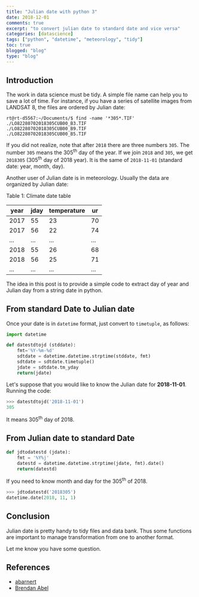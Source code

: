 ```yaml
---
title: "Julian date with python 3"
date: 2018-12-01
comments: true
excerpt: "to convert julian date to standard date and vice versa"
categories: [datascience]
tags: ["python", "datetime", "meteorology", "tidy"]
toc: true
blogged: "blog"
type: "blog"
---
```


## Introduction

The work in data science must be tidy. A simple file name can help you
to save a lot of time. For instance, if you have a series of satellite
images from LANDSAT 8, the files are ordered by Julian date:

```
rt@rt-d5567:~/Documents/$ find -name '*305*.TIF'
./LO82280702018305CUB00_B3.TIF
./LO82280702018305CUB00_B9.TIF
./LO82280702018305CUB00_B5.TIF
```

If you did not realize, note that after `2018` there are three numbers
`305`. The number `305` means the 305<sup>th</sup> day of the year. If
we join `2018` and `305`, we get `2018305` (305<sup>th</sup> day of 2018
year). It is the same of `2018-11-01` (standard date: year, month, day).

Another user of Julian date is in meteorology. Usually the data are
organized by Julian date:

Table 1: Climate date table

| year | jday | temperature |  ur |
|------|------|-------------|-----|
| 2017 |   55 |          23 |  70 |
| 2017 |   56 |          22 |  74 |
|  ... |  ... |         ... | ... |
| 2018 |   55 |          26 |  68 |
| 2018 |   56 |          25 |  71 |
|  ... |  ... |         ... | ... |

The idea in this post is to provide a simple code to extract day of year
and Julian day from a string date in python. 

## From standard Date to Julian date

Once your date is in `datetime` format, just convert to `timetuple`,
as follows:

```python
import datetime

def datestdtojd (stddate):
    fmt='%Y-%m-%d'
    sdtdate = datetime.datetime.strptime(stddate, fmt)
    sdtdate = sdtdate.timetuple()
    jdate = sdtdate.tm_yday
    return(jdate)
```
Let's suppose that you would like to know the Julian date
for **2018-11-01**. Running the code: 

```python
>>> datestdtojd('2018-11-01')
305
```
It means 305<sup>th</sup> day of 2018.

## From Julian date to standard Date

```python
def jdtodatestd (jdate):
    fmt = '%Y%j'
    datestd = datetime.datetime.strptime(jdate, fmt).date()
    return(datestd)
```
If you need to know month and day for the 305<sup>th</sup> of 2018.

```python
>>> jdtodatestd('2018305')
datetime.date(2018, 11, 1)
```

## Conclusion

Julian date is pretty handy to tidy files and data bank. Thus some
functions are important to manage transformation from one to another
format. 

Let me know you have some question.


## References

- [abarnert](https://stackoverflow.com/questions/13943062/extract-day-of-year-and-julian-day-from-a-string-date-in-python)
- [Brendan Abel](https://stackoverflow.com/questions/37743940/python3-convert-julian-date-to-standard-date)

